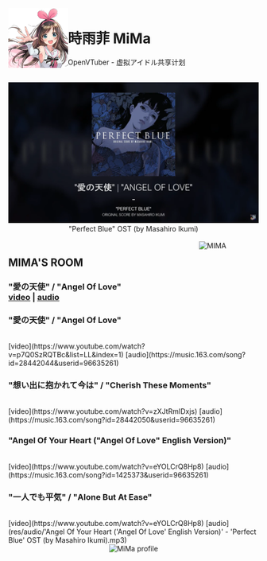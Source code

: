 <img src="ui/unnamed.jpg" align="left" alt="MIMA" width="120"/>

# 時雨菲 MiMa

OpenVTuber - 虚拟アイドル共享计划

<br>
<div align="center">
    <img src="ui/Perfect BLUE.png" alt="Perfect Blue ">
    <br>"Perfect Blue" OST (by Masahiro Ikumi)
</div>
<br>

<img src="https://yt3.ggpht.com/ytc/AAUvwnjVAc7xqJqG-LO1T1z82pXh5eppiu629TcdVVfP=s88-c-k-c0x00ffffff-no-rj" align="right" alt="MIMA" width="120"/>
<h2>MIMA'S ROOM</h2>

<h3> "愛の天使" / "Angel Of Love" <br><a href="https://www.youtube.com/watch?v=p7Q0SzRQTBc">video</a> | <a href="https://music.163.com/song?id=28442044&userid=96635261">audio</a> </h3>  


<h3> "愛の天使" / "Angel Of Love" </h3> <br> [video](https://www.youtube.com/watch?v=p7Q0SzRQTBc&list=LL&index=1) [audio](https://music.163.com/song?id=28442044&userid=96635261)

<h3> "想い出に抱かれて今は" / "Cherish These Moments" </h3> <br>[video](https://www.youtube.com/watch?v=zXJtRmIDxjs) [audio](https://music.163.com/song?id=28442050&userid=96635261)

<h3> "Angel Of Your Heart ("Angel Of Love" English Version)" </h3> <br>[video](https://www.youtube.com/watch?v=eYOLCrQ8Hp8) [audio](https://music.163.com/song?id=1425373&userid=96635261)

<h3> "一人でも平気" / "Alone But At Ease"</h3> <br>[video](https://www.youtube.com/watch?v=eYOLCrQ8Hp8) [audio](res/audio/'Angel Of Your Heart ('Angel Of Love' English Version)' - 'Perfect Blue' OST (by Masahiro Ikumi).mp3)

<br>
<div align="center">
    <img src="https://pics1.beautyyu.top/origin/IMG_20190616_120418_1.jpg" alt="MiMa profile">
</div>


